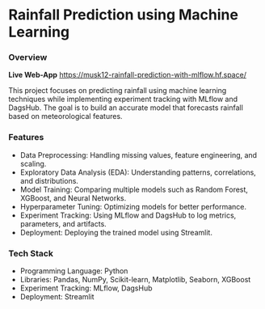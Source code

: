 # Rainfall Prediction using Machine Learning
### Overview
**Live Web-App** https://musk12-rainfall-prediction-with-mlflow.hf.space/

This project focuses on predicting rainfall using machine learning techniques while implementing experiment tracking with MLflow and DagsHub. 
The goal is to build an accurate model that forecasts rainfall based on meteorological features.

### Features

- Data Preprocessing: Handling missing values, feature engineering, and scaling.
- Exploratory Data Analysis (EDA): Understanding patterns, correlations, and distributions.
- Model Training: Comparing multiple models such as Random Forest, XGBoost, and Neural Networks.
- Hyperparameter Tuning: Optimizing models for better performance.
- Experiment Tracking: Using MLflow and DagsHub to log metrics, parameters, and artifacts.
- Deployment: Deploying the trained model using Streamlit.

### Tech Stack

- Programming Language: Python
- Libraries: Pandas, NumPy, Scikit-learn, Matplotlib, Seaborn, XGBoost
- Experiment Tracking: MLflow, DagsHub
- Deployment: Streamlit 

